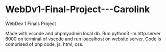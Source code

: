 # WebDv1-Final-Project---Carolink
WebDev 1 Finals Project 

Made with vscode and phpmyadmin local db. Run  python3 -m http.server 8000  on terminal of vscode and run loacalhost on website server.
Code is comprised of php code, js, html, css.
